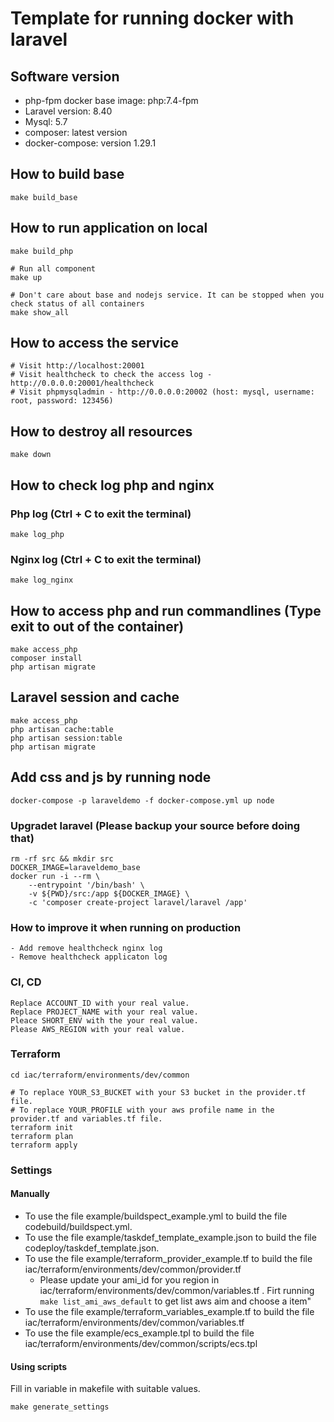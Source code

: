 # Template for running docker with laravel

## Software version
* php-fpm docker base image: php:7.4-fpm
* Laravel version: 8.40
* Mysql: 5.7
* composer: latest version
* docker-compose: version 1.29.1

## How to build base
```
make build_base
```

## How to run application on local

```
make build_php

# Run all component
make up

# Don't care about base and nodejs service. It can be stopped when you check status of all containers
make show_all
```

## How to access the service
```
# Visit http://localhost:20001
# Visit healthcheck to check the access log - http://0.0.0.0:20001/healthcheck
# Visit phpmysqladmin - http://0.0.0.0:20002 (host: mysql, username: root, password: 123456)
```

## How to destroy all resources
```
make down
```

## How to check log php and nginx
### Php log (Ctrl + C to exit the terminal)
```
make log_php
```
### Nginx log (Ctrl + C to exit the terminal)
```
make log_nginx
```

## How to access php and run commandlines (Type exit to out of the container)
```
make access_php
composer install
php artisan migrate
```

## Laravel session and cache
```
make access_php
php artisan cache:table
php artisan session:table
php artisan migrate
```

## Add css and js by running node
```
docker-compose -p laraveldemo -f docker-compose.yml up node
```

### Upgradet laravel (Please backup your source before doing that)
```
rm -rf src && mkdir src
DOCKER_IMAGE=laraveldemo_base
docker run -i --rm \
    --entrypoint '/bin/bash' \
    -v ${PWD}/src:/app ${DOCKER_IMAGE} \
    -c 'composer create-project laravel/laravel /app'
```
### How to improve it when running on production
```
- Add remove healthcheck nginx log
- Remove healthcheck applicaton log

```


### CI, CD
```
Replace ACCOUNT_ID with your real value.
Replace PROJECT_NAME with your real value.
Pleace SHORT_ENV with the your real value.
Please AWS_REGION with your real value.
```


###  Terraform
```
cd iac/terraform/environments/dev/common

# To replace YOUR_S3_BUCKET with your S3 bucket in the provider.tf file.
# To replace YOUR_PROFILE with your aws profile name in the provider.tf and variables.tf file.
terraform init
terraform plan
terraform apply

```


### Settings
#### Manually
* To use the file example/buildspect_example.yml to build the file codebuild/buildspect.yml.
* To use the file example/taskdef_template_example.json to build the file codeploy/taskdef_template.json.
* To use the file example/terraform_provider_example.tf to build the file iac/terraform/environments/dev/common/provider.tf
  - Please update your ami_id for you region in iac/terraform/environments/dev/common/variables.tf . Firt running `make list_ami_aws_default` to get list aws aim and choose a item"
* To use the file example/terraform_variables_example.tf to build the file iac/terraform/environments/dev/common/variables.tf
* To use the file example/ecs_example.tpl to build the file iac/terraform/environments/dev/common/scripts/ecs.tpl

#### Using scripts
Fill in variable in makefile with suitable values.
```
make generate_settings
```



